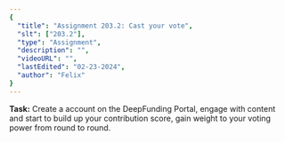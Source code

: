 ```yaml
---
{
  "title": "Assignment 203.2: Cast your vote",
  "slt": ["203.2"],
  "type": "Assignment",
  "description": "",
  "videoURL": "",
  "lastEdited": "02-23-2024",
  "author": "Felix"
}
---
```


**Task:** Create a account on the DeepFunding Portal, engage with content and start to build up your contribution score, gain weight to your voting power from round to round.
